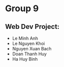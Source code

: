 # Group 9
## Web Dev Project:
- Le Minh Anh
- Le Nguyen Khoi
- Nguyen Xuan Bach
- Doan Thanh Huy
- Ha Huy Binh